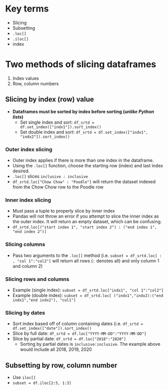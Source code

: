 # Key terms
* Slicing 
* Subsetting
* `.loc[]`
* `.iloc[]`
* index

# Two methods of slicing dataframes
1. Index values
2. Row, column numbers

## Slicing by index (row) value
* **Dataframes must be sorted by index before sorting (_unlike Python lists_)**
   *  Set single index and sort: `df_srtd = df.set_index(["indx1"]).sort_index()` 
   *  Set double index and sort: `df_srtd = df.set_index(["indx1", "indx2"]).sort_index()`

### Outer index slicing
* Outer index applies if there is more than one index in the dataframe. 
* Using the `.loc[]` function, choose the starting row (index) and last index desired. 
* `.loc[]` slices `inclusive : inclusive`
* `df_srtd.loc["Chow Chow" : "Poodle"]` will return the dataset indexed from the Chow Chow row to the Poodle row

### Inner index slicing 
* Must pass a tuple to properly slice by inner index
* Pandas will not throw an error if you attempt to slice the inner index as the outer index. It will return an empty dataset, which can be confusing.
* `df_srtd.loc[("start index 1", "start index 2") : ("end index 1", "end index 2")]`

### Slicing columns
* Pass two arguments to the `.loc[]` method (i.e. `subset = df_srtd.loc[ : , "col 1":"col2"]` will return all rows (` : ` denotes all) and only column 1 and column 2)

### Slicing rows and columns
* Example (single index): `subset = df_srtd.loc["indx1", "col 1":"col2"]`
* Example (double index): `subset = df_srtd.loc[ ("indx1","indx2):("end indx1","end indx2"), "col1"]`

### Slicing by dates
* Sort index based off of column containing dates (i.e. `df_srtd = df.set_index(["date"]).sort_index()`
* Slice by full date: `df_srtd = df.loc["YYYY-MM-DD":"YYYY-MM-DD"]`
* Slice by partial date: `df_srtd = df.loc["2018":"2020"]`
   * Sorting by partial dates is `inclusive:inclusive`. The example above would include all 2018, 2019, 2020

## Subsetting by row, column number
* Use `iloc[]` 
* `subset = df.iloc[2:5, 1:3]` 
